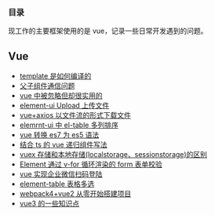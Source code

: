 ### 目录

现工作的主要框架使用的是 vue，记录一些日常开发遇到的问题。

## Vue

-   [template 是如何编译的](/accumulate/vue/1.html)
-   [父子组件通信问题](/accumulate/vue/2.html)
-   [vue 中被忽略但却很实用的](/accumulate/vue/3.html)
-   [element-ui Upload 上传文件](/accumulate/vue/4.html)
-   [vue+axios 以文件流的形式下载文件](/accumulate/vue/5.html)
-   [elemrnt-ui 中 el-table 多列排序](/accumulate/vue/6.html)
-   [vue 转换 es7 为 es5 语法](/accumulate/vue/7.html)
-   [结合 ts 的 vue 递归组件写法](/accumulate/vue/8.html)
-   [vuex 存储和本地存储(localstorage、sessionstorage)的区别](/accumulate/vue/9.html)
-   [Element 通过 v-for 循环渲染的 form 表单校验](/accumulate/vue/10.html)
-   [vue 实现企业微信扫码登陆](/accumulate/vue/11.html)
-   [element-table 表格多选](/accumulate/vue/12.html)
-   [webpack4+vue2 从零开始搭建项目](/accumulate/vue/13.html)
    <!-- -   [vu3+vite项目搭建]() -->
-   [vue3 的一些知识点](/accumulate/vue/14.html)
